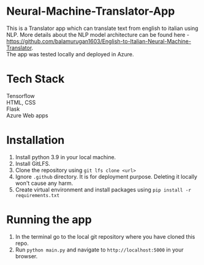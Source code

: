 # Neural-Machine-Translator-App
This is a Translator app which can translate text from english to italian using NLP. More details about the NLP model architecture can be found here - https://github.com/balamurugan1603/English-to-Italian-Neural-Machine-Translator.
<br>The app was tested locally and deployed in Azure.

# Tech Stack
Tensorflow<br>
HTML, CSS<br>
Flask<br>
Azure Web apps

# Installation
1. Install python 3.9 in your local machine.
2. Install GitLFS.
3. Clone the repository using ```git lfs clone <url>```
4. Ignore ```.github``` directory. It is for deployment purpose. Deleting it locally won't cause any harm.
5. Create virtual environment and install packages using ```pip install -r requirements.txt```

# Running the app
1. In the terminal go to the local git repository where you have cloned this repo.
2. Run ```python main.py``` and navigate to ```http://localhost:5000``` in your browser.
